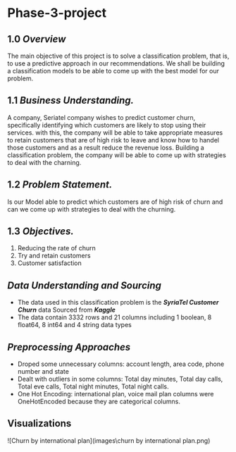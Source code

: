 # Phase-3-project

## 1.0 ***Overview***

The main objective of this project is to solve a classification problem, that is, to use a predictive approach in our recommendations. We shall be building a classification models to be able to come up with the best model for our problem.

## 1.1 ***Business Understanding.***

A company, Seriatel company wishes to predict customer churn, specifically identifying which customers are likely to stop using their services. with this, the company will be able to take appropriate measures to retain customers that are of high risk to leave and know how to handel those customers and as a result reduce the revenue loss. Building a classification problem, the company will be able to come up with strategies to deal with the charning.

## 1.2 ***Problem Statement.***

Is our Model able to predict which customers are of high risk of churn and can we come up with strategies to deal with the churning.

## 1.3 ***Objectives.***

1. Reducing the rate of churn
2. Try and retain customers
3. Customer satisfaction

## ***Data Understanding and Sourcing***

- The data used in this classification problem is the ***SyriaTel Customer Churn***  data Sourced from ***Kaggle***
- The data contain 3332 rows and 21 columns including 1 boolean, 8 float64, 8 int64 and 4 string data types


## ***Preprocessing Approaches***

- Droped some unnecessary columns: account length, area code, phone number and state
- Dealt with outliers in some columns: Total day minutes, Total day calls, Total eve calls, Total night minutes, Total night calls.
- One Hot Encoding: international plan, voice mail plan columns were OneHotEncoded because they are categorical columns.

## Visualizations

![Churn by international plan](images\churn by international plan.png)





